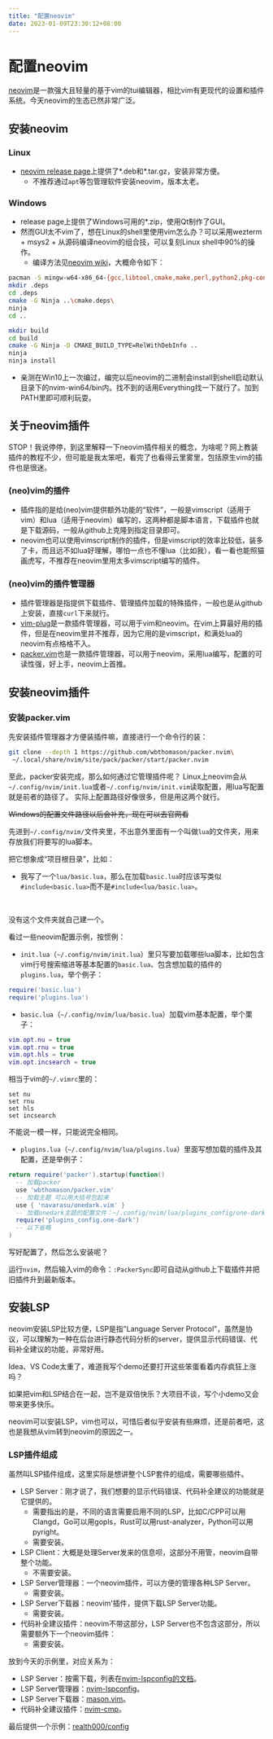 ```yaml
---
title: "配置neovim"
date: 2023-01-09T23:30:12+08:00
---
```


# 配置neovim

[neovim](https://neovim.io/)是一款强大且轻量的基于vim的tui编辑器，相比vim有更现代的设置和插件系统。今天neovim的生态已然非常广泛。

## 安装neovim

### Linux

* [neovim release page](https://github.com/neovim/neovim/releases/tag/stable)上提供了*.deb和*.tar.gz，安装非常方便。
  - 不推荐通过``apt``等包管理软件安装neovim，版本太老。

### Windows

* release page上提供了Windows可用的*.zip，使用Qt制作了GUI。
* 然而GUI太不vim了，想在Linux的shell里使用vim怎么办？可以采用wezterm + msys2 + 从源码编译neovim的组合技，可以复刻Linux shell中90%的操作。
  - 编译方法见[neovim wiki](https://github.com/neovim/neovim/wiki/Building-Neovim#windows--msys2--mingw)，大概命令如下：
``` bash
pacman -S mingw-w64-x86_64-{gcc,libtool,cmake,make,perl,python2,pkg-config,ninja,diffutils}
mkdir .deps
cd .deps
cmake -G Ninja ..\cmake.deps\
ninja
cd ..

mkdir build
cd build
cmake -G Ninja -D CMAKE_BUILD_TYPE=RelWithDebInfo ..
ninja
ninja install
```
  - 亲测在Win10上一次编过，编完以后neovim的二进制会install到shell启动默认目录下的nvim-win64/bin内。找不到的话用Everything找一下就行了。加到PATH里即可顺利玩耍。

## 关于neovim插件

STOP！我说停停，到这里解释一下neovim插件相关的概念，为啥呢？网上教装插件的教程不少，但可能是我太笨吧，看完了也看得云里雾里，包括原生vim的插件也是很迷。

### (neo)vim的插件

* 插件指的是给(neo)vim提供额外功能的“软件”，一般是vimscript（适用于vim）和lua（适用于neovim）编写的，这两种都是脚本语言，下载插件也就是下载源码，一般从github上克隆到指定目录即可。
* neovim也可以使用vimscript制作的插件，但是vimscript的效率比较低，装多了卡，而且远不如lua好理解，哪怕一点也不懂lua（比如我），看一看也能照猫画虎写，不推荐在neovim里用太多vimscript编写的插件。

### (neo)vim的插件管理器

* 插件管理器是指提供下载插件、管理插件加载的特殊插件，一般也是从github上安装，直接``curl``下来就行。
* [vim-plug](https://github.com/junegunn/vim-plug)是一款插件管理器，可以用于vim和neovim。在vim上算最好用的插件，但是在neovim里并不推荐，因为它用的是vimscript，和满处lua的neovim有点格格不入。
* [packer.vim](https://github.com/wbthomason/packer.nvim)也是一款插件管理器，可以用于neovim，采用lua编写，配置的可读性强，好上手，neovim上首推。

## 安装neovim插件

### 安装packer.vim

先安装插件管理器才方便装插件嘛，直接进行一个命令行的装：
``` bash
git clone --depth 1 https://github.com/wbthomason/packer.nvim\
 ~/.local/share/nvim/site/pack/packer/start/packer.nvim
```

至此，packer安装完成，那么如何通过它管理插件呢？
Linux上neovim会从``~/.config/nvim/init.lua``或者``~/.config/nvim/init.vim``读取配置，用lua写配置就是前者的路径了。
实际上配置路径好像很多，但是用这两个就行。
<br>

~~Windows的配置文件路径以后会补充，现在可以去官网看~~
<br>

先进到``~/.config/nvim/``文件夹里，不出意外里面有一个叫做``lua``的文件夹，用来存放我们将要写的lua脚本。
<br>

把它想象成“项目根目录”，比如：
* 我写了一个``lua/basic.lua``，那么在加载``basic.lua``时应该写类似``#include<basic.lua>``而不是``#include<lua/basic.lua>``。
<br>

没有这个文件夹就自己建一个。
<br>

看过一些neovim配置示例，按惯例：
* ``init.lua``（``~/.config/nvim/init.lua``）里只写要加载哪些lua脚本，比如包含vim行号搜索缩进等基本配置的``basic.lua``、包含想加载的插件的``plugins.lua``，举个例子：
``` lua
require('basic.lua')
require('plugins.lua')
```
* ``basic.lua``（``~/.config/nvim/lua/basic.lua``）加载vim基本配置，举个栗子：
``` lua
vim.opt.nu = true
vim.opt.rnu = true
vim.opt.hls = true
vim.opt.incsearch = true
```

相当于vim的``~/.vimrc``里的：

``` vimscript
set nu
set rnu
set hls
set incsearch
```

不能说一模一样，只能说完全相同。
* ``plugins.lua``（``~/.config/nvim/lua/plugins.lua``）里面写想加载的插件及其配置，还是举例子：
``` lua
return require('packer').startup(function()
  -- 加载packer
  use 'wbthomason/packer.vim'
  -- 加载主题 可以用大括号包起来
  use { 'navarasu/onedark.vim' }
  -- 加载onedark主题的配置文件：~/.config/nvim/lua/plugins_config/one-dark.lua
  require('plugins_config.one-dark')
  -- 以下省略
)
```

写好配置了，然后怎么安装呢？
<br>

运行``nvim``，然后输入vim的命令：``:PackerSync``即可自动从github上下载插件并把旧插件升到最新版本。

## 安装LSP

neovim安装LSP比较方便，LSP是指"Language Server Protocol"，虽然是协议，可以理解为一种在后台进行静态代码分析的server，提供显示代码错误、代码补全建议的功能，非常好用。
<br>

Idea、VS Code太重了，难道我写个demo还要打开这些笨蛋看着内存疯狂上涨吗？
<br>

如果把vim和LSP结合在一起，岂不是双倍快乐？大项目不谈，写个小demo又会带来更多快乐。

neovim可以安装LSP，vim也可以，可惜后者似乎安装有些麻烦，还是前者吧，这也是我想从vim转到neovim的原因之一。

### LSP插件组成

虽然叫LSP插件组成，这里实际是想讲整个LSP套件的组成，需要哪些插件。

* LSP Server：刚才说了，我们想要的显示代码错误、代码补全建议的功能就是它提供的。
  - 需要指出的是，不同的语言需要启用不同的LSP，比如C/CPP可以用Clangd，Go可以用gopls，Rust可以用rust-analyzer，Python可以用pyright。
  - 需要安装。
* LSP Client：大概是处理Server发来的信息呗，这部分不用管，neovim自带整个功能。
  - 不需要安装。
* LSP Server管理器：一个neovim插件，可以方便的管理各种LSP Server。
  - 需要安装。
* LSP Server下载器：neovim'插件，提供下载LSP Server功能。
  - 需要安装。
* 代码补全建议插件：neovim不带这部分，LSP Server也不包含这部分，所以需要额外下一个neovim插件：
  - 需要安装。

放到今天的示例里，对应关系为：
* LSP Server：按需下载，列表在[nvim-lspconfig的文档](https://github.com/neovim/nvim-lspconfig/blob/master/doc/server_configurations.md)。
* LSP Server管理器：[nvim-lspconfig](https://github.com/neovim/nvim-lspconfig)。
* LSP Server下载器：[mason.vim](https://github.com/williamboman/mason.nvim)。
* 代码补全建议插件：[nvim-cmp](https://github.com/hrsh7th/nvim-cmp)。

最后提供一个示例：[realth000/config](https://github.com/realth000/config/tree/master/014-nvim)
